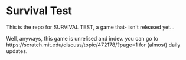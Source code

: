 # Survival Test
This is the repo for SURVIVAL TEST, a game that- isn't released yet... 
<p>Well, anyways, this game is unrelised and indev. you can go to https://scratch.mit.edu/discuss/topic/472178/?page=1 for (almost) daily updates.
